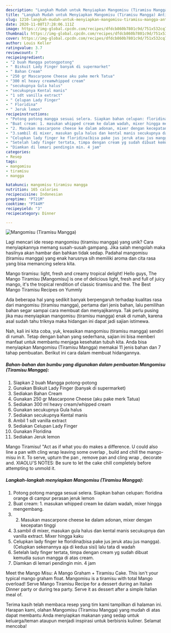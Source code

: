 ```yaml
---
description: "Langkah Mudah untuk Menyiapkan Mangomisu (Tiramisu Mangga) Anti Gagal"
title: "Langkah Mudah untuk Menyiapkan Mangomisu (Tiramisu Mangga) Anti Gagal"
slug: 1210-langkah-mudah-untuk-menyiapkan-mangomisu-tiramisu-mangga-anti-gagal
date: 2020-11-08T17:28:06.111Z
image: https://img-global.cpcdn.com/recipes/dfdcb860b7801c9d/751x532cq70/mangomisu-tiramisu-mangga-foto-resep-utama.jpg
thumbnail: https://img-global.cpcdn.com/recipes/dfdcb860b7801c9d/751x532cq70/mangomisu-tiramisu-mangga-foto-resep-utama.jpg
cover: https://img-global.cpcdn.com/recipes/dfdcb860b7801c9d/751x532cq70/mangomisu-tiramisu-mangga-foto-resep-utama.jpg
author: Louis Keller
ratingvalue: 3.7
reviewcount: 7
recipeingredient:
- "2 buah Mangga potongpotong"
- " Biskuit Lady Finger banyak di supermarket"
- " Bahan Cream"
- "250 gr Mascarpone Cheese aku pake merk Tatua"
- "300 ml heavy creamwhipped cream"
- "secukupnya Gula halus"
- "secukupnya Kental manis"
- "1 sdt vanilla extract"
- " Celupan Lady Finger"
- " Floridina"
- " Jeruk lemon"
recipeinstructions:
- "Potong potong mangga sesuai selera. Siapkan bahan celupan: floridina orange di campur perasan jeruk lemon"
- "Buat cream: 1. masukan whipped cream ke dalam wadah, mixer hingga mengembang."
- "2. Masukan mascarpone cheese ke dalam adonan, mixer dengan kecepatan tinggi"
- "3.sambil di mixer, masukan gula halus dan kental manis secukupnya dan vanilla extract. Mixer hingga kaku"
- "Celupkan lady finger ke floridina(bisa pake jus jeruk atau jus mangga). (Celupkan sekenannya aja di kedua sisi) lalu tata di wadah"
- "Setelah lady finger tertata, timpa dengan cream yg sudah dibuat kemudia susun mangga di atas cream."
- "Diamkan di lemari pendingin min. 4 jam"
categories:
- Resep
tags:
- mangomisu
- tiramisu
- mangga

katakunci: mangomisu tiramisu mangga 
nutrition: 165 calories
recipecuisine: Indonesian
preptime: "PT21M"
cooktime: "PT44M"
recipeyield: "3"
recipecategory: Dinner

---
```



![Mangomisu (Tiramisu Mangga)](https://img-global.cpcdn.com/recipes/dfdcb860b7801c9d/751x532cq70/mangomisu-tiramisu-mangga-foto-resep-utama.jpg)

Lagi mencari ide resep mangomisu (tiramisu mangga) yang unik? Cara menyiapkannya memang susah-susah gampang. Jika salah mengolah maka hasilnya akan hambar dan bahkan tidak sedap. Padahal mangomisu (tiramisu mangga) yang enak harusnya sih memiliki aroma dan cita rasa yang bisa memancing selera kita.

Mango tiramisu: light, fresh and creamy tropical delight! Hello guys, The Mango Tiramisu [Mangomisu] is one of delicious light, fresh and full of juicy mango, it&#39;s the tropical rendition of classic tiramisu and the. The Best Mango Tiramisu Recipes on Yummly

Ada beberapa hal yang sedikit banyak berpengaruh terhadap kualitas rasa dari mangomisu (tiramisu mangga), pertama dari jenis bahan, lalu pemilihan bahan segar sampai cara membuat dan menyajikannya. Tak perlu pusing jika mau menyiapkan mangomisu (tiramisu mangga) enak di rumah, karena asal sudah tahu triknya maka hidangan ini dapat jadi sajian istimewa.


Nah, kali ini kita coba, yuk, kreasikan mangomisu (tiramisu mangga) sendiri di rumah. Tetap dengan bahan yang sederhana, sajian ini bisa memberi manfaat untuk membantu menjaga kesehatan tubuh kita. Anda bisa menyiapkan Mangomisu (Tiramisu Mangga) memakai 11 jenis bahan dan 7 tahap pembuatan. Berikut ini cara dalam membuat hidangannya.

<!--inarticleads1-->

##### Bahan-bahan dan bumbu yang digunakan dalam pembuatan Mangomisu (Tiramisu Mangga):

1. Siapkan 2 buah Mangga potong-potong
1. Gunakan  Biskuit Lady Finger (banyak di supermarket)
1. Sediakan  Bahan Cream
1. Gunakan 250 gr Mascarpone Cheese (aku pake merk Tatua)
1. Sediakan 300 ml heavy cream/whipped cream
1. Gunakan secukupnya Gula halus
1. Sediakan secukupnya Kental manis
1. Ambil 1 sdt vanilla extract
1. Sediakan  Celupan Lady Finger
1. Gunakan  Floridina
1. Sediakan  Jeruk lemon


Mango Tiramisu! &#34;Act as if what you do makes a difference. U could also line a pan with cling wrap leaving some overlap , build and chill the mango-misu in it. To serve, upturn the pan , remove pan and cling wrap , decorate and. XIAOLU&#39;S NOTES: Be sure to let the cake chill completely before attempting to unmold it. 

<!--inarticleads2-->

##### Langkah-langkah menyiapkan Mangomisu (Tiramisu Mangga):

1. Potong potong mangga sesuai selera. Siapkan bahan celupan: floridina orange di campur perasan jeruk lemon
1. Buat cream: 1. masukan whipped cream ke dalam wadah, mixer hingga mengembang.
1. 2. Masukan mascarpone cheese ke dalam adonan, mixer dengan kecepatan tinggi
1. 3.sambil di mixer, masukan gula halus dan kental manis secukupnya dan vanilla extract. Mixer hingga kaku
1. Celupkan lady finger ke floridina(bisa pake jus jeruk atau jus mangga). (Celupkan sekenannya aja di kedua sisi) lalu tata di wadah
1. Setelah lady finger tertata, timpa dengan cream yg sudah dibuat kemudia susun mangga di atas cream.
1. Diamkan di lemari pendingin min. 4 jam


Meet the Mango Misu: A Mango Graham + Tiramisu Cake. This isn&#39;t your typical mango graham float. Mangomisu is a tiramisu with total Mango overload! Serve Mango Tiramisu Recipe for a dessert during an Italian Dinner party or during tea party. Serve it as dessert after a simple Italian meal of. 

Terima kasih telah membaca resep yang tim kami tampilkan di halaman ini. Harapan kami, olahan Mangomisu (Tiramisu Mangga) yang mudah di atas dapat membantu Anda menyiapkan makanan yang sedap untuk keluarga/teman ataupun menjadi inspirasi untuk berbisnis kuliner. Selamat mencoba!
